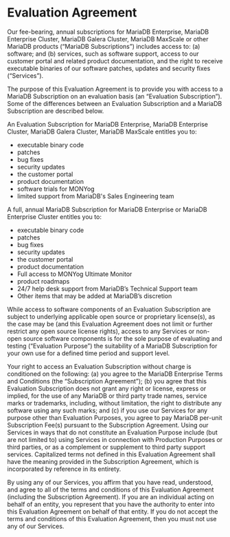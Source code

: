 # Evaluation Agreement


Our fee-bearing, annual subscriptions for MariaDB Enterprise, MariaDB Enterprise
 Cluster, MariaDB Galera Cluster, MariaDB MaxScale or other MariaDB products
 (“MariaDB Subscriptions”) includes access to: (a) software; and (b) services,
 such as software support, access to our customer portal and related product
 documentation, and the right to receive executable binaries of our software
 patches, updates and security fixes (“Services”).

The purpose of this Evaluation Agreement is to provide you with access to a
MariaDB Subscription on an evaluation basis (an “Evaluation Subscription”).
Some of the differences between an Evaluation Subscription and a MariaDB
Subscription are described below.

An Evaluation Subscription for MariaDB Enterprise, MariaDB Enterprise Cluster,
MariaDB Galera Cluster, MariaDB MaxScale entitles you to:

- executable binary code
- patches
- bug fixes
- security updates
- the customer portal
- product documentation
- software trials for MONYog
- limited support from MariaDB's Sales Engineering team

A full, annual MariaDB Subscription for MariaDB Enterprise or MariaDB Enterprise
 Cluster entitles you to:

- executable binary code
- patches
- bug fixes
- security updates
- the customer portal
- product documentation
- Full access to MONYog Ultimate Monitor
- product roadmaps
- 24/7 help desk support from MariaDB’s Technical Support team
- Other items that may be added at MariaDB’s discretion

While access to software components of an Evaluation Subscription are subject
to underlying applicable open source or proprietary license(s), as the case may
be (and this Evaluation Agreement does not limit or further restrict any open
  source license rights), access to any Services or non-open source software
  components is for the sole purpose of evaluating and testing
  (“Evaluation Purpose”) the suitability of a MariaDB Subscription for your own
  use for a defined time period and support level.

Your right to access an Evaluation Subscription without charge is conditioned on
 the following: (a) you agree to the MariaDB Enterprise Terms and Conditions
 (the “Subscription Agreement”);
(b) you agree that this Evaluation Subscription does not grant any right or
license, express or implied, for the use of any MariaDB or third party trade
names, service marks or trademarks, including, without limitation, the right to
distribute any software using any such marks; and (c) if you use our Services
for any purpose other than Evaluation Purposes, you agree to pay MariaDB
per-unit Subscription Fee(s) pursuant to the Subscription Agreement. Using our
Services in ways that do not constitute an Evaluation Purpose include (but are
  not limited to) using Services in connection with Production Purposes or third
   parties, or as a complement or supplement to third party support services.
   Capitalized terms not defined in this Evaluation Agreement shall have the
   meaning provided in the Subscription Agreement, which is incorporated by
   reference in its entirety.

By using any of our Services, you affirm that you have read, understood, and
agree to all of the terms and conditions of this Evaluation Agreement
(including the Subscription Agreement). If you are an individual acting on
behalf of an entity, you represent that you have the authority to enter into
this Evaluation Agreement on behalf of that entity. If you do not accept the
terms and conditions of this Evaluation Agreement, then you must not use any
of our Services.
